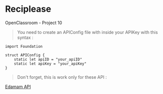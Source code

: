 # Reciplease
OpenClassroom - Project 10

> You need to create an APIConfig file with inside your APIKey with this syntax :  

    import Foundation  

    struct APIConfig {  
        static let apiID = "your_apiID"  
        static let apiKey = "your_apiKey"  
    }
    
> Don't forget, this is work only for these API :  
 
[Edamam API](https://developer.edamam.com/edamam-docs-recipe-api)
